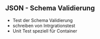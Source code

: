 ## JSON - Schema Validierung

+ Test der Schema Validierung
+ schreiben von Intrgrationstest
+ Unit Test speziell für Container